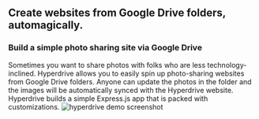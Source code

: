 ## Create websites from Google Drive folders, automagically.

### Build a simple photo sharing site via Google Drive
Sometimes you want to share photos with folks who are less technology-inclined. Hyperdrive allows you to easily spin up photo-sharing websites from Google Drive folders. Anyone can update the photos in the folder and the images will be automatically synced with the Hyperdrive website. Hyperdrive builds a simple Express.js app that is packed with customizations.
![hyperdrive demo screenshot](https://github.com/wcarhart/hyperdrive/blob/master/demo.png?raw=true)<This responsive website was built from a Google Drive folder of images.>